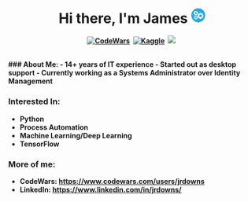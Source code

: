 <p>
  <h1 align="center"><b>Hi there, I'm James <img src="automationBlue.png" alt="" width="30"></h1>
</p>
<p align="center">
<a href="https://www.codewars.com/users/jrdowns"><img src="https://img.shields.io/badge/-CodeWars-%23B1361E?style=flat&logo=codewars&logoColor=white" alt="CodeWars" /></a>&nbsp;
<a href="https://kaggle.com/jamesdowns"><img src="https://img.shields.io/badge/-Kaggle-%2320BEFF?style=flat&logo=kaggle&logoColor=white" alt="Kaggle" /></a>&nbsp;
<a href="https://hashnode.com/@YuriDevAT"><img src="https://img.shields.io/badge/Hashnode-2962FF?style=for-the-badge&logo=hashnode&logoColor=white alt="HashNode" /></a>&nbsp;
</p>
<br />
### About Me:
- 14+ years of IT experience
- Started out as desktop support
- Currently working as a Systems Administrator over Identity Management

### Interested In:
- Python
- Process Automation
- Machine Learning/Deep Learning
- TensorFlow

### More of me:
- CodeWars: https://www.codewars.com/users/jrdowns
- LinkedIn: https://www.linkedin.com/in/jrdowns/

<!---
jrdowns/jrdowns is a ✨ special ✨ repository because its `README.md` (this file) appears on your GitHub profile.
You can click the Preview link to take a look at your changes.
--->
